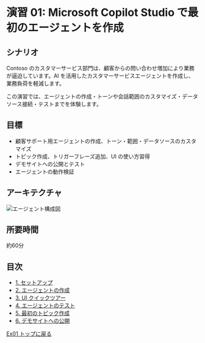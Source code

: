 # 演習 01: Microsoft Copilot Studio で最初のエージェントを作成

## シナリオ
Contoso のカスタマーサービス部門は、顧客からの問い合わせ増加により業務が逼迫しています。AI を活用したカスタマーサービスエージェントを作成し、業務負荷を軽減します。

この演習では、エージェントの作成・トーンや会話範囲のカスタマイズ・データソース接続・テストまでを体験します。

## 目標
- 顧客サポート用エージェントの作成、トーン・範囲・データソースのカスタマイズ
- トピック作成、トリガーフレーズ追加、UI の使い方習得
- デモサイトへの公開とテスト
- エージェントの動作検証

## アーキテクチャ
![エージェント構成図](https://microsoft.github.io/TechExcel-Designing-your-own-copilot-using-copilot-studio/media/1maxxwc7.jpg)

## 所要時間
約60分

## 目次
- [1. セットアップ](./0101.ja.md)
- [2. エージェントの作成](./0102.ja.md)
- [3. UI クイックツアー](./0103.ja.md)
- [4. エージェントのテスト](./0104.ja.md)
- [5. 最初のトピック作成](./0105.ja.md)
- [6. デモサイトへの公開](./0106.ja.md)

[Ex01 トップに戻る](./Ex01.ja.md)

